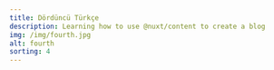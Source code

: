 ```yaml
---
title: Dördüncü Türkçe
description: Learning how to use @nuxt/content to create a blog
img: /img/fourth.jpg
alt: fourth
sorting: 4
---
```


